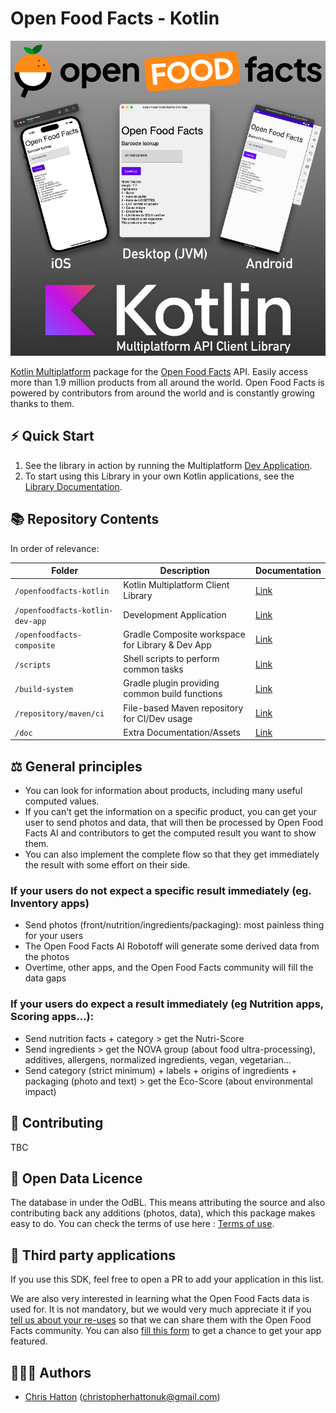 # Open Food Facts - Kotlin

![Splash](doc/off-kotlin-mpp-title.png)

[Kotlin Multiplatform](https://kotlinlang.org/docs/multiplatform.html) package for the [Open Food Facts](https://world.openfoodfacts.org) API.
Easily access more than 1.9 million products from all around the world.
Open Food Facts is powered by contributors from around the world and is constantly growing thanks to them.

## ⚡ Quick Start    

1. See the library in action by running the Multiplatform [Dev Application](openfoodfacts-kotlin-dev-app/README.md).
2. To start using this Library in your own Kotlin applications, see the [Library Documentation](openfoodfacts-kotlin/README.md).

## 📚 Repository Contents

In order of relevance:

| Folder                          | Description                                      | Documentation                                  |
| ------------------------------- | ------------------------------------------------ | ---------------------------------------------- |
| `/openfoodfacts-kotlin`         | Kotlin Multiplatform Client Library              | [Link](openfoodfacts-kotlin/README.md)         |
| `/openfoodfacts-kotlin-dev-app` | Development Application                          | [Link](openfoodfacts-kotlin-dev-app/README.md) |
| `/openfoodfacts-composite`      | Gradle Composite workspace for Library & Dev App | [Link](openfoodfacts-composite/README.md)      |
| `/scripts`                      | Shell scripts to perform common tasks            | [Link](scripts/README.md)                      |
| `/build-system`                 | Gradle plugin providing common build functions   | [Link](build-system/README.md)                 |
| `/repository/maven/ci`          | File-based Maven repository for CI/Dev usage     | [Link](repository/maven/ci/README.md)          |
| `/doc`                          | Extra Documentation/Assets                       | [Link](doc/README.md)                          |

## ⚖️ General principles
- You can look for information about products, including many useful computed values. 
- If you can't get the information on a specific product, you can get your user to send photos and data, that will then be processed by Open Food Facts AI and contributors to get the computed result you want to show them.
- You can also implement the complete flow so that they get immediately the result with some effort on their side.

### If your users do not expect a specific result immediately (eg. Inventory apps)
- Send photos (front/nutrition/ingredients/packaging): most painless thing for your users
- The Open Food Facts AI Robotoff will generate some derived data from the photos
- Overtime, other apps, and the Open Food Facts community will fill the data gaps

### If your users do expect a result immediately (eg Nutrition apps, Scoring apps…):
- Send nutrition facts + category > get the Nutri-Score
- Send ingredients > get the NOVA group (about food ultra-processing), additives, allergens, normalized ingredients, vegan, vegetarian…
- Send category (strict minimum) + labels + origins of ingredients + packaging (photo and text) > get the Eco-Score (about environmental impact)

## 💁 Contributing

TBC

## 📄 Open Data Licence
The database in under the OdBL. This means attributing the source and also contributing back any additions (photos, data), which this package makes easy to do.
You can check the terms of use here : [Terms of use](https://world.openfoodfacts.org/terms-of-use).

## 🤝 Third party applications
If you use this SDK, feel free to open a PR to add your application in this list.

<p>We are also very interested in learning what the Open Food Facts data is used for. It is not mandatory, but we would very much appreciate it if you <a href="mailto:reuse@openfoodfacts.org?subject=Open%20Food%20Facts%20Data%20reuse">tell us about your re-uses</a> so that we can share them with the Open Food Facts community. You can also <a href="https://forms.gle/hwaeqBfs8ywwhbTg8">fill this form</a> to get a chance to get your app featured.</p>

## 🧑‍🤝‍🧑 Authors
- [Chris Hatton](https://github.com/chris-hatton) (christopherhattonuk@gmail.com)
